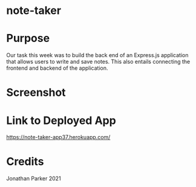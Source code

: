 # note-taker

# Purpose

Our task this week was to build the back end of an Express.js application that allows users to write and save notes. This also entails connecting the frontend and backend of the application. 

# Screenshot



# Link to Deployed App

https://note-taker-app37.herokuapp.com/

# Credits

Jonathan Parker 2021
